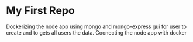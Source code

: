 # My First Repo
Dockerizing the node app using mongo and mongo-express gui for user to create and to gets all users the data.
Coonecting the node app with docker 